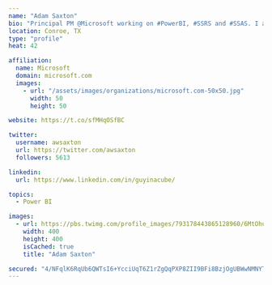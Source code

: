 ```yaml
---
name: "Adam Saxton"
bio: "Principal PM @Microsoft working on #PowerBI, #SSRS and #SSAS. I also go by @GuyInACube"
location: Conroe, TX
type: "profile"
heat: 42

affiliation:
  name: Microsoft
  domain: microsoft.com
  images:
    - url: "/assets/images/organizations/microsoft.com-50x50.jpg"
      width: 50
      height: 50

website: https://t.co/sfMHqOSfBC

twitter:
  username: awsaxton
  url: https://twitter.com/awsaxton
  followers: 5613

linkedin:
  url: https://www.linkedin.com/in/guyinacube/

topics:
  - Power BI

images:
  - url: https://pbs.twimg.com/profile_images/793178443865128960/6MtOhub__400x400.jpg
    width: 400
    height: 400
    isCached: true
    title: "Adam Saxton"

secured: "4/NFqlK6RqUb6QWTsI6+YcciUqT6Z1rZgQqPXP8ZII9BFi8BzjOgUBWwNMNYTkBceb7jsCXFwOUowWF0RJT4AhS1/Yh58U1t9hvigv00ztD5ZSQ4Prz/0d7iUb5kpDnr+XiZIBKUMjlV7MOw6V72asPXQt9B3P5fH0Dh4jjgJXr8LoWApLw7xAxn9g3sZB2d70mJ1bWQ+MVoCAfO15/ussGK3KNkuvPUZpaEKWgLsVp4hA7IQPO8zfLTTtXd5ojA62+5nnWTt/nBDnRvANMHgJJw5V4kMbBgNVdiyqx6k5lihc9HccLMyL2/CxEHaDMQ6s8rmaAxTs8ES/PEe/8pG+rTRsU1WwVkzk34mGGYtAm4fjgDNnh6veMiox55CY2BTZq7nnNmw0Q2qcTfAeP2IgH2Qg3IjDEaYJIIvb4loe4=;5mHH090TjvjllAxA+htyNA=="
---
```



